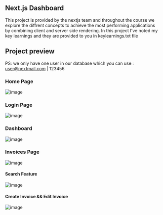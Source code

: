 ## Next.js Dashboard

This project is provided by the nextjs team and throughout the course we explore the diffrent concepts to achieve the most performing applications by combining client and server side rendering.
In this project I've noted my key learnings and they are provided to you in keylearnings.txt file 

## Project preview 

PS: we only have one user in our database which you can use : user@nextmail.com | 123456

### Home Page

![image](https://github.com/YossraBah/Invoice-management/assets/100873601/1c7b2a27-d955-4cd7-97ed-18061e7688de)

### Login Page

![image](https://github.com/YossraBah/Invoice-management/assets/100873601/a44e62dc-b4b0-446d-8705-ce387dea4a48)


### Dashboard

![image](https://github.com/YossraBah/Invoice-management/assets/100873601/c1983a8e-836c-4eb9-a642-ef7fe927ce95)

### Invoices Page 

![image](https://github.com/YossraBah/Invoice-management/assets/100873601/2e2625c2-f5ec-409d-9527-39331335b980)

#### Search Feature 

![image](https://github.com/YossraBah/Invoice-management/assets/100873601/362ae899-ef7f-4053-9f75-598189fda862)

#### Create Invoice && Edit Invoice

![image](https://github.com/YossraBah/Invoice-management/assets/100873601/e2a7ef91-082b-4cf0-bcf9-ba8f1585dcd8)


